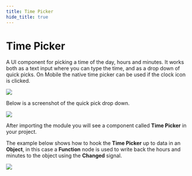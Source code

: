 ```yaml
---
title: Time Picker
hide_title: true
---
```


# Time Picker

A UI component for picking a time of the day, hours and minutes. It works both as a text input where you can type the time, and as a drop down of quick picks. On Mobile the native time picker can be used if the clock icon is clicked.

<div className="ndl-image-with-background">

![](/library/prefabs/time-picker/time-picker.png)

</div>

Below is a screenshot of the quick pick drop down.

<div className="ndl-image-with-background">

![](/library/prefabs/time-picker/time-picker-drop-down.png)

</div>

After importing the module you will see a component called **Time Picker** in your project.

The example below shows how to hook the **Time Picker** up to data in an **Object**, in this case a **Function** node is used to write back the hours and minutes to the object using the **Changed** signal.

<div className="ndl-image-with-background xl">

![](/library/prefabs/time-picker/time-picker-nodes.png)

</div>
